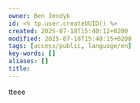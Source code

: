 ```yaml
---
owner: Ben Jendyk
id: <% tp.user.createUUID() %>
created: 2025-07-18T15:40:12+0200
modified: 2025-07-18T15:40:15+0200
tags: [access/public, language/en]
key-words: []
aliases: []
title:
---
```


tteee